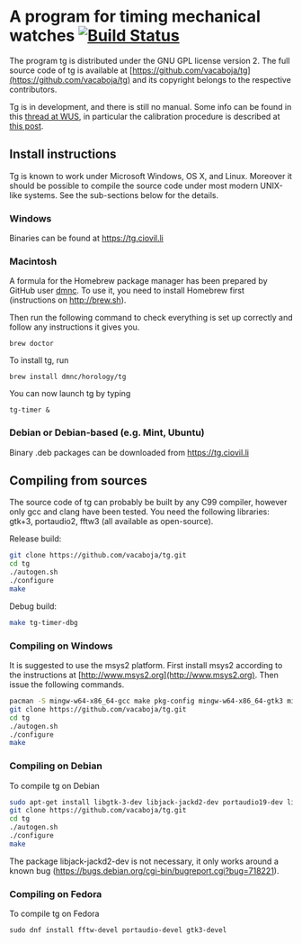 # A program for timing mechanical watches [![Build Status](https://travis-ci.org/vacaboja/tg.svg?branch=master)](https://travis-ci.org/vacaboja/tg)

The program tg is distributed under the GNU GPL license version 2. The full
source code of tg is available at
[https://github.com/vacaboja/tg](https://github.com/vacaboja/tg) and its
copyright belongs to the respective contributors.

Tg is in development, and there is still no manual. Some info can be found
in this
[thread at WUS](http://forums.watchuseek.com/f6/open-source-timing-software-2542874.html),
in particular the calibration procedure is described at
[this post](http://forums.watchuseek.com/f6/open-source-timing-software-2542874-post29970370.html).

## Install instructions

Tg is known to work under Microsoft Windows, OS X, and Linux. Moreover it
should be possible to compile the source code under most modern UNIX-like
systems. See the sub-sections below for the details.

### Windows

Binaries can be found at https://tg.ciovil.li

### Macintosh

A formula for the Homebrew package manager has been prepared by GitHub
user [dmnc](https://github.com/dmnc). To use it, you need to install
Homebrew first (instructions on http://brew.sh).

Then run the following command to check everything is set up correctly
and follow any instructions it gives you.

	brew doctor

To install tg, run

	brew install dmnc/horology/tg
	
You can now launch tg by typing

	tg-timer &

### Debian or Debian-based (e.g. Mint, Ubuntu)

Binary .deb packages can be downloaded from https://tg.ciovil.li

## Compiling from sources

The source code of tg can probably be built by any C99 compiler, however
only gcc and clang have been tested. You need the following libraries:
gtk+3, portaudio2, fftw3 (all available as open-source).

Release build:
```sh
git clone https://github.com/vacaboja/tg.git
cd tg
./autogen.sh
./configure
make
```

Debug build:
```sh
make tg-timer-dbg
```

### Compiling on Windows

It is suggested to use the msys2 platform. First install msys2 according
to the instructions at [http://www.msys2.org](http://www.msys2.org). Then
issue the following commands.

```sh
pacman -S mingw-w64-x86_64-gcc make pkg-config mingw-w64-x86_64-gtk3 mingw-w64-x86_64-portaudio mingw-w64-x86_64-fftw git autoconf automake libtool
git clone https://github.com/vacaboja/tg.git
cd tg
./autogen.sh
./configure
make
```

### Compiling on Debian

To compile tg on Debian

```sh
sudo apt-get install libgtk-3-dev libjack-jackd2-dev portaudio19-dev libfftw3-dev git autoconf automake libtool
git clone https://github.com/vacaboja/tg.git
cd tg
./autogen.sh
./configure
make
```

The package libjack-jackd2-dev is not necessary, it only works around a
known bug (https://bugs.debian.org/cgi-bin/bugreport.cgi?bug=718221).

### Compiling on Fedora

To compile tg on Fedora

	sudo dnf install fftw-devel portaudio-devel gtk3-devel
